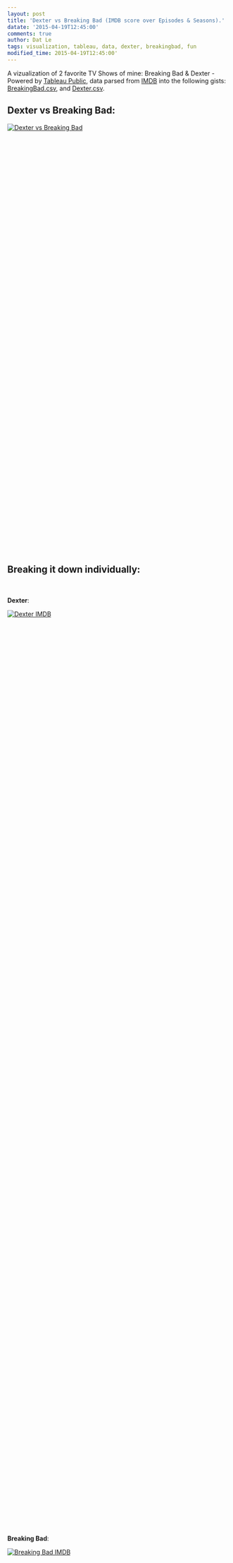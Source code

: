 ```yaml
---
layout: post
title: 'Dexter vs Breaking Bad (IMDB score over Episodes & Seasons).'
datate: '2015-04-19T12:45:00'
comments: true
author: Dat Le
tags: visualization, tableau, data, dexter, breakingbad, fun
modified_time: 2015-04-19T12:45:00'
---
```


A vizualization of 2 favorite TV Shows of mine: Breaking Bad & Dexter - Powered by [Tableau Public](https://public.tableau.com/), data parsed from [IMDB](http://www.imdb.com) into the following gists: [BreakingBad.csv](https://gist.github.com/lenguyenthedat/668f4751733639561e6b), and [Dexter.csv](https://gist.github.com/lenguyenthedat/7b8649bf625ef6e4e2b5).

## Dexter vs Breaking Bad:

<script type='text/javascript' src='https://public.tableau.com/javascripts/api/viz_v1.js'></script><div class='tableauPlaceholder' style='width: 986px; height: 969px;'><noscript><a href='#'><img alt='Dexter vs Breaking Bad ' src='https:&#47;&#47;public.tableau.com&#47;static&#47;images&#47;De&#47;DextervsBreakingBadIMDBScore&#47;DextervsBreakingBad&#47;1_rss.png' style='border: none' /></a></noscript><object class='tableauViz' width='986' height='969' style='display:none;'><param name='host_url' value='https%3A%2F%2Fpublic.tableau.com%2F' /> <param name='site_root' value='' /><param name='name' value='DextervsBreakingBadIMDBScore&#47;DextervsBreakingBad' /><param name='tabs' value='no' /><param name='toolbar' value='yes' /><param name='static_image' value='https:&#47;&#47;public.tableau.com&#47;static&#47;images&#47;De&#47;DextervsBreakingBadIMDBScore&#47;DextervsBreakingBad&#47;1.png' /> <param name='animate_transition' value='yes' /><param name='display_static_image' value='yes' /><param name='display_spinner' value='yes' /><param name='display_overlay' value='yes' /><param name='display_count' value='yes' /><param name='showVizHome' value='no' /><param name='showTabs' value='y' /><param name='bootstrapWhenNotified' value='true' /></object></div>

## Breaking it down individually:
<br>

**Dexter**:

<script type='text/javascript' src='https://public.tableau.com/javascripts/api/viz_v1.js'></script><div class='tableauPlaceholder' style='width: 982px; height: 2065px;'><noscript><a href='#'><img alt='Dexter IMDB ' src='https:&#47;&#47;public.tableau.com&#47;static&#47;images&#47;De&#47;DexterIMDBScore&#47;DexterIMDB&#47;1_rss.png' style='border: none' /></a></noscript><object class='tableauViz' width='982' height='2065' style='display:none;'><param name='host_url' value='https%3A%2F%2Fpublic.tableau.com%2F' /> <param name='site_root' value='' /><param name='name' value='DexterIMDBScore&#47;DexterIMDB' /><param name='tabs' value='no' /><param name='toolbar' value='yes' /><param name='static_image' value='https:&#47;&#47;public.tableau.com&#47;static&#47;images&#47;De&#47;DexterIMDBScore&#47;DexterIMDB&#47;1.png' /> <param name='animate_transition' value='yes' /><param name='display_static_image' value='yes' /><param name='display_spinner' value='yes' /><param name='display_overlay' value='yes' /><param name='display_count' value='yes' /><param name='showVizHome' value='no' /><param name='showTabs' value='y' /><param name='bootstrapWhenNotified' value='true' /></object></div>

<br>

**Breaking Bad**:

<script type='text/javascript' src='https://public.tableau.com/javascripts/api/viz_v1.js'></script><div class='tableauPlaceholder' style='width: 982px; height: 1400px;'><noscript><a href='#'><img alt='Breaking Bad IMDB ' src='https:&#47;&#47;public.tableau.com&#47;static&#47;images&#47;Br&#47;BreakingBadIMDBScore&#47;BreakingBadIMDB&#47;1_rss.png' style='border: none' /></a></noscript><object class='tableauViz' width='982' height='1400' style='display:none;'><param name='host_url' value='https%3A%2F%2Fpublic.tableau.com%2F' /> <param name='site_root' value='' /><param name='name' value='BreakingBadIMDBScore&#47;BreakingBadIMDB' /><param name='tabs' value='no' /><param name='toolbar' value='yes' /><param name='static_image' value='https:&#47;&#47;public.tableau.com&#47;static&#47;images&#47;Br&#47;BreakingBadIMDBScore&#47;BreakingBadIMDB&#47;1.png' /> <param name='animate_transition' value='yes' /><param name='display_static_image' value='yes' /><param name='display_spinner' value='yes' /><param name='display_overlay' value='yes' /><param name='display_count' value='yes' /><param name='showVizHome' value='no' /><param name='showTabs' value='y' /><param name='bootstrapWhenNotified' value='true' /></object></div>